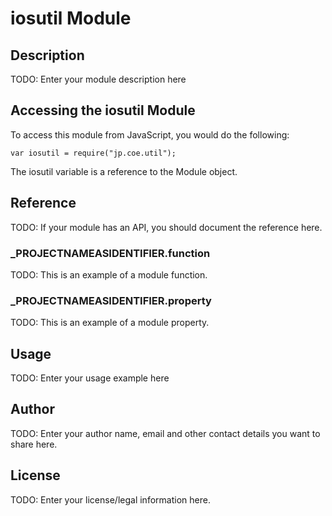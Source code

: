 # iosutil Module

## Description

TODO: Enter your module description here

## Accessing the iosutil Module

To access this module from JavaScript, you would do the following:

	var iosutil = require("jp.coe.util");

The iosutil variable is a reference to the Module object.	

## Reference

TODO: If your module has an API, you should document
the reference here.

### ___PROJECTNAMEASIDENTIFIER__.function

TODO: This is an example of a module function.

### ___PROJECTNAMEASIDENTIFIER__.property

TODO: This is an example of a module property.

## Usage

TODO: Enter your usage example here

## Author

TODO: Enter your author name, email and other contact
details you want to share here. 

## License

TODO: Enter your license/legal information here.
